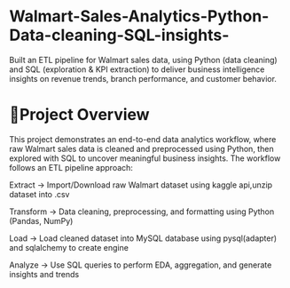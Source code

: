# Walmart-Sales-Analytics-Python-Data-cleaning-SQL-insights-
Built an ETL pipeline for Walmart sales data, using Python (data cleaning) and SQL (exploration &amp; KPI extraction) to deliver business intelligence insights on revenue trends, branch performance, and customer behavior.
# 🔗Project Overview
This project demonstrates an end-to-end data analytics workflow, where raw Walmart sales data is cleaned and preprocessed using Python, then explored with SQL to uncover meaningful business insights.
The workflow follows an ETL pipeline approach:

Extract → Import/Download raw Walmart dataset using kaggle api,unzip dataset into .csv

Transform → Data cleaning, preprocessing, and formatting using Python (Pandas, NumPy)

Load → Load cleaned dataset into MySQL database using pysql(adapter) and sqlalchemy to create engine

Analyze → Use SQL queries to perform EDA, aggregation, and generate insights and trends
